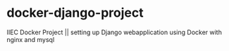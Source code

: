 # docker-django-project
IIEC Docker Project || setting up Django webapplication using Docker with nginx and mysql
